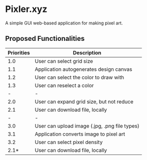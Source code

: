 # Pixler.xyz

A simple GUI web-based application for making pixel art.


## Proposed Functionalities

| Priorities | Description                                |
| --- | --- |
| 1.0 | User can select grid size                         |
| 1.1 | Application autogenerates design canvas           |
| 1.2 | User can select the color to draw with            |
| 1.3 | User can reselect a color                         |
| - | -                        |
| 2.0 | User can expand grid size, but not reduce         |
| 2.1 | User can download file, locally                   |
| - | -                        |
| 3.0 | User can upload image (.jpg, .png file types)     |
| 3.1 | Application converts image to pixel art           |
| 3.2 | User can select pixel density                     |
| 2.1* | User can download file, locally                  |


